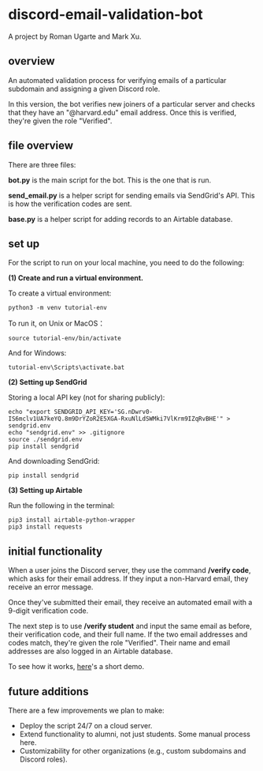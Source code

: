 # discord-email-validation-bot

A project by Roman Ugarte and Mark Xu.

## overview

An automated validation process for verifying emails of a particular subdomain and assigning a given Discord role.

In this version, the bot verifies new joiners of a particular server and checks that they have an "@harvard.edu" email address. Once this is verified, they're given the role "Verified".

## file overview

There are three files:

**bot.py** is the main script for the bot. This is the one that is run. 

**send_email.py** is a helper script for sending emails via SendGrid's API. This is how the verification codes are sent.

**base.py** is a helper script for adding records to an Airtable database.

## set up

For the script to run on your local machine, you need to do the following:

**(1) Create and run a virtual environment.**

To create a virtual environment:

    python3 -m venv tutorial-env

To run it, on Unix or MacOS：

    source tutorial-env/bin/activate

And for Windows:

    tutorial-env\Scripts\activate.bat


**(2) Setting up SendGrid**

Storing a local API key (not for sharing publicly):

    echo "export SENDGRID_API_KEY='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'" > sendgrid.env
    echo "sendgrid.env" >> .gitignore
    source ./sendgrid.env
    pip install sendgrid

And downloading SendGrid:

    pip install sendgrid

**(3) Setting up Airtable**

Run the following in the terminal:

    pip3 install airtable-python-wrapper
    pip3 install requests

## initial functionality

When a user joins the Discord server, they use the command **/verify code**, which asks for their email address. If they input a non-Harvard email, they receive an error message.

Once they've submitted their email, they receive an automated email with a 9-digit verification code.

The next step is to use **/verify student** and input the same email as before, their verification code, and their full name. If the two email addresses and codes match, they're given the role "Verified". Their name and email addresses are also logged in an Airtable database.

To see how it works, [here](https://www.loom.com/share/918d979a87b34b44a74915633e9b154c)'s a short demo.

## future additions

There are a few improvements we plan to make:
* Deploy the script 24/7 on a cloud server.
* Extend functionality to alumni, not just students. Some manual process here.
* Customizability for other organizations (e.g., custom subdomains and Discord roles).
